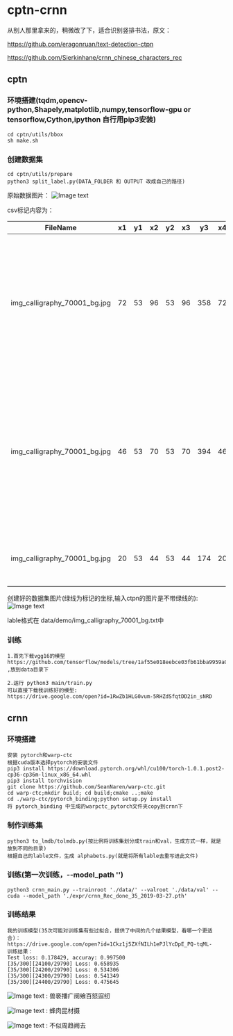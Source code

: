 # cptn-crnn

从别人那里拿来的，稍微改了下，适合识别竖排书法，原文：

https://github.com/eragonruan/text-detection-ctpn

https://github.com/Sierkinhane/crnn_chinese_characters_rec


## cptn

### 环境搭建(tqdm,opencv-python,Shapely,matplotlib,numpy,tensorflow-gpu or tensorflow,Cython,ipython 自行用pip3安装)
 
    cd cptn/utils/bbox
    sh make.sh

### 创建数据集
    cd cptn/utils/prepare
    python3 split_label.py(DATA_FOLDER 和 OUTPUT 改成自己的路径)

   原始数据图片：
   ![Image text](https://github.com/hwwu/cptn-crnn/blob/master/cptn/data/demo/source/img_calligraphy_70001_bg.jpg)
 
   csv标记内容为：
 
   FileName                    | x1| y1| x2| y2| x3| y3| x4| y4| text
   ----------------------------|---|---|---|---|---|---|---|---|------
   img_calligraphy_70001_bg.jpg|72 |53 |96 |53 |96 |358|72 |358|黎沈昨骑托那缝丁聚侮篮海炭
   img_calligraphy_70001_bg.jpg|46 |53 |70 |53 |70 |394|46 |394|缩蝇躁劣趋拴局伦绸启杭吭惯蛋仅
   img_calligraphy_70001_bg.jpg|20 |53 |44 |53 |44 |174|20 |174|效射市关蝉
 
   创建好的数据集图片(绿线为标记的坐标,输入ctpn的图片是不带绿线的):
   ![Image text](https://github.com/hwwu/cptn-crnn/blob/master/cptn/data/demo/img_calligraphy_70001_bg.jpg)
 
   lable格式在 data/demo/img_calligraphy_70001_bg.txt中

### 训练
  
    1.首先下载vgg16的模型
    https://github.com/tensorflow/models/tree/1af55e018eebce03fb61bba9959a04672536107d/research/slim
    ,放到data目录下
  
    2.运行 python3 main/train.py
    可以直接下载我训练好的模型:
    https://drive.google.com/open?id=1RwZb1HLG0vum-5RHZdSfqtDD2in_sNRD
 
 
 ## crnn
 
 ### 环境搭建
 
    安装 pytorch和warp-ctc
    根据cuda版本选择pytorch的安装文件
    pip3 install https://download.pytorch.org/whl/cu100/torch-1.0.1.post2-cp36-cp36m-linux_x86_64.whl
    pip3 install torchvision
    git clone https://github.com/SeanNaren/warp-ctc.git
    cd warp-ctc;mkdir build; cd build;cmake ..;make
    cd ./warp-ctc/pytorch_binding;python setup.py install
    将 pytorch_binding 中生成的warpctc_pytorch文件夹copy到crnn下
    
 ### 制作训练集
    python3 to_lmdb/tolmdb.py(按比例将训练集划分成train和val，生成方式一样，就是放到不同的目录)
    根据自己的lable文件，生成 alphabets.py(就是将所有lable去重写进此文件)
    
 ### 训练(第一次训练，--model_path '')
    python3 crnn_main.py --trainroot './data/' --valroot './data/val' --cuda --model_path './expr/crnn_Rec_done_35_2019-03-27.pth'
    
    
 ### 训练结果
    我的训练模型(35次可能对训练集有些过拟合，提供了中间的几个结果模型，看哪一个更适合)：
    https://drive.google.com/open?id=1Ckz1j5ZXfNILh1ePJlYcDpE_PQ-tqML- 
    训练结果：
    Test loss: 0.178429, accuray: 0.997500
    [35/300][24100/29790] Loss: 0.658935
    [35/300][24200/29790] Loss: 0.534306
    [35/300][24300/29790] Loss: 0.541349
    [35/300][24400/29790] Loss: 0.475645
 ![Image text](https://github.com/hwwu/cptn-crnn/blob/master/crnn/test_images/1img_calligraphy_80040_bg.jpg) : 兽亵播疒阌飨百怒逭纫
 
 ![Image text](https://github.com/hwwu/cptn-crnn/blob/master/crnn/test_images/3img_calligraphy_80011_bg.jpg) : 蜂肉昆材摄
 
 ![Image text](https://github.com/hwwu/cptn-crnn/blob/master/crnn/test_images/3img_calligraphy_80017_bg.jpg) : 不似周趋阙去
